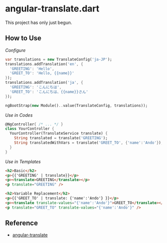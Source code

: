 angular-translate.dart
======================

This project has only just begun.

How to Use
----------

*Configure*

```dart
var translations = new TranslateConfig('ja-JP');
translations.addTranslation('en', {
  'GREETING': 'Hello',
  'GREET_TO': 'Hello, {{name}}'
});
translations.addTranslation('ja', {
  'GREETING': 'こんにちは',
  'GREET_TO': 'こんにちは、{{name}}さん'
});

ngBootStrap(new Module()..value(TranslateConfig, translations));
```

*Use in Codes*

```dart
@NgController{ /* ... */ }
class YourController {
  YourController(TranslateService translate) {
    String translated = translate('GREETING');
    String translatedWithVars = translate('GREET_TO', {'name':'Ando'});
  }
}
```

*Use in Templates*

```html
<h2>Basic</h2>
<p>{{'GREETING' | translate}}</p>
<p><translate>GREETING</translate></p>
<p translate="GREETING" />

<h2>Variable Replacement</h2>
<p>{{'GREET_TO' | translate: {'name':'Ando'} }}</p>
<p><translate translate-values="{'name':'Ando'}">GREET_TO</translate></p>
<p translate="GREET_TO" translate-values="{'name':'Ando'}" />
```


Reference
---------

- [angular-translate](http://pascalprecht.github.io/angular-translate/)
